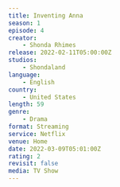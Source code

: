 ```yaml
---
title: Inventing Anna
season: 1
episode: 4
creator:
    - Shonda Rhimes
release: 2022-02-11T05:00:00Z
studios:
    - Shondaland
language:
    - English
country:
    - United States
length: 59
genre:
    - Drama
format: Streaming
service: Netflix
venue: Home
date: 2022-03-09T05:01:00Z
rating: 2
revisit: false
media: TV Show
---
```


